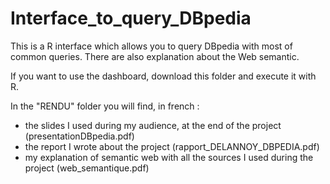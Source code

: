 # Interface_to_query_DBpedia
This is a R interface which allows you to query DBpedia with most of common queries. There are also explanation about the Web semantic.

If you want to use the dashboard, download this folder and execute it with R.

In the "RENDU" folder you will find, in french :
- the slides I used during my audience, at the end of the project (presentationDBpedia.pdf)
- the report I wrote about the project (rapport_DELANNOY_DBPEDIA.pdf)
- my explanation of semantic web with all the sources I used during the project (web_semantique.pdf)

